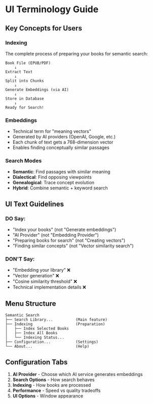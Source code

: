 # UI Terminology Guide

## Key Concepts for Users

### Indexing
The complete process of preparing your books for semantic search:
```
Book File (EPUB/PDF)
    ↓
Extract Text
    ↓
Split into Chunks
    ↓
Generate Embeddings (via AI)
    ↓
Store in Database
    ↓
Ready for Search!
```

### Embeddings
- Technical term for "meaning vectors"
- Generated by AI providers (OpenAI, Google, etc.)
- Each chunk of text gets a 768-dimension vector
- Enables finding conceptually similar passages

### Search Modes
- **Semantic**: Find passages with similar meaning
- **Dialectical**: Find opposing viewpoints
- **Genealogical**: Trace concept evolution
- **Hybrid**: Combine semantic + keyword search

## UI Text Guidelines

### DO Say:
- "Index your books" (not "Generate embeddings")
- "AI Provider" (not "Embedding Provider")
- "Preparing books for search" (not "Creating vectors")
- "Finding similar concepts" (not "Vector similarity search")

### DON'T Say:
- "Embedding your library" ❌
- "Vector generation" ❌
- "Cosine similarity threshold" ❌
- Technical implementation details ❌

## Menu Structure
```
Semantic Search
├── Search Library...          (Main feature)
├── Indexing                   (Preparation)
│   ├── Index Selected Books
│   ├── Index All Books
│   └── Indexing Status...
├── Configuration...           (Settings)
└── About...                   (Help)
```

## Configuration Tabs
1. **AI Provider** - Choose which AI service generates embeddings
2. **Search Options** - How search behaves
3. **Indexing** - How books are processed
4. **Performance** - Speed vs quality tradeoffs
5. **UI Options** - Window appearance